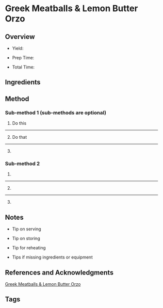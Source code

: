 # Greek Meatballs & Lemon Butter Orzo

## Overview

- Yield:

- Prep Time:

- Total Time:

## Ingredients



## Method

### Sub-method 1 (sub-methods are optional)

1. Do this
---
2. Do that
---
3.

### Sub-method 2

1.
---
2.
---
3.

## Notes

- Tip on serving

- Tip on storing

- Tip for reheating

- Tips if missing ingredients or equipment

## References and Acknowledgments

[Greek Meatballs & Lemon Butter Orzo](https://www.halfbakedharvest.com/one-skillet-greek-meatballs-and-lemon-butter-orzo/#bo-recipe)

## Tags



